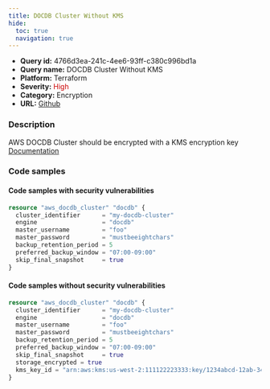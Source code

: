 ```yaml
---
title: DOCDB Cluster Without KMS
hide:
  toc: true
  navigation: true
---
```


<style>
  .highlight .hll {
    background-color: #ff171742;
  }
  .md-content {
    max-width: 1100px;
    margin: 0 auto;
  }
</style>

-   **Query id:** 4766d3ea-241c-4ee6-93ff-c380c996bd1a
-   **Query name:** DOCDB Cluster Without KMS
-   **Platform:** Terraform
-   **Severity:** <span style="color:#C00">High</span>
-   **Category:** Encryption
-   **URL:** [Github](https://github.com/Checkmarx/kics/tree/master/assets/queries/terraform/aws/docdb_cluster_without_kms)

### Description
AWS DOCDB Cluster should be encrypted with a KMS encryption key<br>
[Documentation](https://registry.terraform.io/providers/hashicorp/aws/latest/docs/resources/docdb_cluster#kms_key_id)

### Code samples
#### Code samples with security vulnerabilities
```tf title="Positive test num. 1 - tf file" hl_lines="1"
resource "aws_docdb_cluster" "docdb" {
  cluster_identifier      = "my-docdb-cluster"
  engine                  = "docdb"
  master_username         = "foo"
  master_password         = "mustbeeightchars"
  backup_retention_period = 5
  preferred_backup_window = "07:00-09:00"
  skip_final_snapshot     = true
}

```


#### Code samples without security vulnerabilities
```tf title="Negative test num. 1 - tf file"
resource "aws_docdb_cluster" "docdb" {
  cluster_identifier      = "my-docdb-cluster"
  engine                  = "docdb"
  master_username         = "foo"
  master_password         = "mustbeeightchars"
  backup_retention_period = 5
  preferred_backup_window = "07:00-09:00"
  skip_final_snapshot     = true
  storage_encrypted = true
  kms_key_id = "arn:aws:kms:us-west-2:111122223333:key/1234abcd-12ab-34cd-56ef-1234567890ab"
}

```
